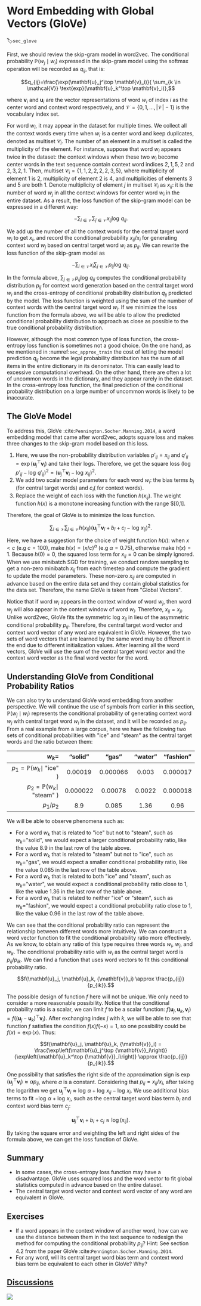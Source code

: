 # Word Embedding with Global Vectors (GloVe)
:label:`sec_glove`

First, we should review the skip-gram model in word2vec.  The conditional probability $\mathbb{P}(w_j\mid w_i)$ expressed in the skip-gram model using the softmax operation will be recorded as $q_{ij}$, that is:

$$q_{ij}=\frac{\exp(\mathbf{u}_j^\top \mathbf{v}_i)}{ \sum_{k \in \mathcal{V}} \text{exp}(\mathbf{u}_k^\top \mathbf{v}_i)},$$

where $\mathbf{v}_i$ and $\mathbf{u}_i$ are the vector representations of word $w_i$ of index $i$ as the center word and context word respectively, and $\mathcal{V} = \{0, 1, \ldots, |\mathcal{V}|-1\}$ is the vocabulary index set.

For word $w_i$, it may appear in the dataset for multiple times. We collect all the context words every time when $w_i$ is a center word and keep duplicates, denoted as multiset $\mathcal{C}_i$. The number of an element in a multiset is called the multiplicity of the element. For instance, suppose that word $w_i$ appears twice in the dataset: the context windows when these two $w_i$ become center words in the text sequence contain context word indices $2,1,5,2$ and $2,3,2,1$. Then, multiset $\mathcal{C}_i = \{1,1,2,2,2,2,3,5\}$, where multiplicity of element 1 is 2, multiplicity of element 2 is 4, and multiplicities of elements 3 and 5 are both 1. Denote multiplicity of element $j$ in multiset $\mathcal{C}_i$ as $x_{ij}$: it is the number of word $w_j$ in all the context windows for center word $w_i$ in the entire dataset. As a result, the loss function of the skip-gram model can be expressed in a different way:

$$-\sum_{i\in\mathcal{V}}\sum_{j\in\mathcal{V}} x_{ij} \log\,q_{ij}.$$

We add up the number of all the context words for the central target word $w_i$ to get $x_i$, and record the conditional probability $x_{ij}/x_i$ for generating context word $w_j$ based on central target word $w_i$ as $p_{ij}$. We can rewrite the loss function of the skip-gram model as

$$-\sum_{i\in\mathcal{V}} x_i \sum_{j\in\mathcal{V}} p_{ij} \log\,q_{ij}.$$

In the formula above, $\sum_{j\in\mathcal{V}} p_{ij} \log\,q_{ij}$ computes the conditional probability distribution $p_{ij}$ for context word generation based on the central target word $w_i$ and the cross-entropy of conditional probability distribution $q_{ij}$ predicted by the model.  The loss function is weighted using the sum of the number of context words with the central target word $w_i$.  If we minimize the loss function from the formula above, we will be able to allow the predicted conditional probability distribution to approach as close as possible to the true conditional probability distribution.

However, although the most common type of loss function, the cross-entropy loss
function is sometimes not a good choice. On the one hand, as we mentioned in
:numref:`sec_approx_train`
the cost of letting the
model prediction $q_{ij}$ become the legal probability distribution has the sum
of all items in the entire dictionary in its denominator. This can easily lead
to excessive computational overhead. On the other hand, there are often a lot of
uncommon words in the dictionary, and they appear rarely in the dataset. In the
cross-entropy loss function, the final prediction of the conditional probability
distribution on a large number of uncommon words is likely to be inaccurate.



## The GloVe Model

To address this, GloVe :cite:`Pennington.Socher.Manning.2014`, a word embedding model that came after word2vec, adopts
square loss and makes three changes to the skip-gram model based on this loss.

1. Here, we use the non-probability distribution variables $p'_{ij}=x_{ij}$ and $q'_{ij}=\exp(\mathbf{u}_j^\top \mathbf{v}_i)$ and take their logs. Therefore, we get the square loss $\left(\log\,p'_{ij} - \log\,q'_{ij}\right)^2 = \left(\mathbf{u}_j^\top \mathbf{v}_i - \log\,x_{ij}\right)^2$.
2. We add two scalar model parameters for each word $w_i$: the bias terms $b_i$ (for central target words) and $c_i$( for context words).
3. Replace the weight of each loss with the function $h(x_{ij})$. The weight function $h(x)$ is a monotone increasing function with the range $[0,1].

Therefore, the goal of GloVe is to minimize the loss function.

$$\sum_{i\in\mathcal{V}} \sum_{j\in\mathcal{V}} h(x_{ij}) \left(\mathbf{u}_j^\top \mathbf{v}_i + b_i + c_j - \log\,x_{ij}\right)^2.$$

Here, we have a suggestion for the choice of weight function $h(x)$: when $x < c$ (e.g $c = 100$), make $h(x) = (x/c) ^\alpha$ (e.g $\alpha = 0.75$), otherwise make $h(x) = 1$. Because $h(0)=0$, the squared loss term for $x_{ij}=0$ can be simply ignored. When we use minibatch SGD for training, we conduct random sampling to get a non-zero minibatch $x_{ij}$ from each timestep and compute the gradient to update the model parameters. These non-zero $x_{ij}$ are computed in advance based on the entire data set and they contain global statistics for the data set. Therefore, the name GloVe is taken from "Global Vectors".

Notice that if word $w_i$ appears in the context window of word $w_j$, then word $w_j$ will also appear in the context window of word $w_i$. Therefore, $x_{ij}=x_{ji}$. Unlike word2vec, GloVe fits the symmetric $\log\, x_{ij}$ in lieu of the asymmetric conditional probability $p_{ij}$. Therefore, the central target word vector and context word vector of any word are equivalent in GloVe. However, the two sets of word vectors that are learned by the same word may be different in the end due to different initialization values. After learning all the word vectors, GloVe will use the sum of the central target word vector and the context word vector as the final word vector for the word.


## Understanding GloVe from Conditional Probability Ratios

We can also try to understand GloVe word embedding from another perspective. We will continue the use of symbols from earlier in this section, $\mathbb{P}(w_j \mid w_i)$ represents the conditional probability of generating context word $w_j$ with central target word $w_i$ in the dataset, and it will be recorded as $p_{ij}$. From a real example from a large corpus, here we have the following two sets of conditional probabilities with "ice" and "steam" as the central target words and the ratio between them:

|$w_k$=|“solid”|“gas”|“water”|“fashion”|
|--:|:-:|:-:|:-:|:-:|
|$p_1=\mathbb{P}(w_k\mid$ "ice" $)$|0.00019|0.000066|0.003|0.000017|
|$p_2=\mathbb{P}(w_k\mid$ "steam" $)$|0.000022|0.00078|0.0022|0.000018|
|$p_1/p_2$|8.9|0.085|1.36|0.96|

We will be able to observe phenomena such as:

* For a word $w_k$ that is related to "ice" but not to "steam", such as $w_k=$"solid", we would expect a larger conditional probability ratio, like the value 8.9 in the last row of the table above.
* For a word $w_k$ that is related to "steam" but not to "ice", such as $w_k=$"gas", we would expect a smaller conditional probability ratio, like the value 0.085 in the last row of the table above.
* For a word $w_k$ that is related to both "ice" and "steam", such as $w_k=$"water", we would expect a conditional probability ratio close to 1, like the value 1.36 in the last row of the table above.
* For a word $w_k$ that is related to neither "ice" or "steam", such as $w_k=$"fashion", we would expect a conditional probability ratio close to 1, like the value 0.96 in the last row of the table above.

We can see that the conditional probability ratio can represent the relationship between different words more intuitively. We can construct a word vector function to fit the conditional probability ratio more effectively. As we know, to obtain any ratio of this type requires three words $w_i$, $w_j$, and $w_k$. The conditional probability ratio with $w_i$ as the central target word is ${p_{ij}}/{p_{ik}}$. We can find a function that uses word vectors to fit this conditional probability ratio.

$$f(\mathbf{u}_j, \mathbf{u}_k, {\mathbf{v}}_i) \approx \frac{p_{ij}}{p_{ik}}.$$

The possible design of function $f$ here will not be unique. We only need to consider a more reasonable possibility. Notice that the conditional probability ratio is a scalar, we can limit $f$ to be a scalar function: $f(\mathbf{u}_j, \mathbf{u}_k, {\mathbf{v}}_i) = f\left((\mathbf{u}_j - \mathbf{u}_k)^\top {\mathbf{v}}_i\right)$. After exchanging index $j$ with $k$, we will be able to see that function $f$ satisfies the condition $f(x)f(-x)=1$, so one possibility could be $f(x)=\exp(x)$. Thus:

$$f(\mathbf{u}_j, \mathbf{u}_k, {\mathbf{v}}_i) = \frac{\exp\left(\mathbf{u}_j^\top {\mathbf{v}}_i\right)}{\exp\left(\mathbf{u}_k^\top {\mathbf{v}}_i\right)} \approx \frac{p_{ij}}{p_{ik}}.$$

One possibility that satisfies the right side of the approximation sign is $\exp\left(\mathbf{u}_j^\top {\mathbf{v}}_i\right) \approx \alpha p_{ij}$, where $\alpha$ is a constant. Considering that $p_{ij}=x_{ij}/x_i$, after taking the logarithm we get $\mathbf{u}_j^\top {\mathbf{v}}_i \approx \log\,\alpha + \log\,x_{ij} - \log\,x_i$. We use additional bias terms to fit $- \log\, \alpha + \log\, x_i$, such as the central target word bias term $b_i$ and context word bias term $c_j$:

$$\mathbf{u}_j^\top \mathbf{v}_i + b_i + c_j \approx \log(x_{ij}).$$

By taking the square error and weighting the left and right sides of the formula above, we can get the loss function of GloVe.


## Summary

* In some cases, the cross-entropy loss function may have a disadvantage. GloVe uses squared loss and the word vector to fit global statistics computed in advance based on the entire dataset.
* The central target word vector and context word vector of any word are equivalent in GloVe.


## Exercises

* If a word appears in the context window of another word, how can we use the
  distance between them in the text sequence to redesign the method for
  computing the conditional probability $p_{ij}$? Hint: See section 4.2 from the
  paper GloVe :cite:`Pennington.Socher.Manning.2014`.
* For any word, will its central target word bias term and context word bias term be equivalent to each other in GloVe? Why?


## [Discussions](https://discuss.mxnet.io/t/2389)

![](../img/qr_glove.svg)

